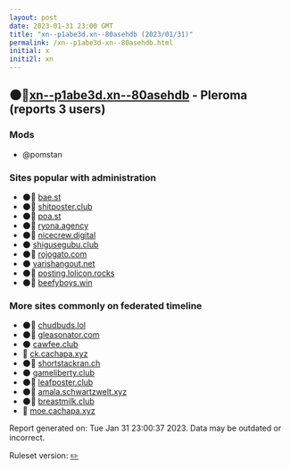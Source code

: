 ```yaml
---
layout: post
date: 2023-01-31 23:00 GMT
title: "xn--p1abe3d.xn--80asehdb (2023/01/31)"
permalink: /xn--p1abe3d-xn--80asehdb.html
initial: x
initi2l: xn
---
```


## 🌑🧸[xn--p1abe3d.xn--80asehdb](https://xn--p1abe3d.xn--80asehdb) - Pleroma (reports 3 users)

### Mods
 * @pomstan

### Sites popular with administration

* 🌑🧸 [bae.st](/bae-st.html)
* 🌑🧸 [shitposter.club](/shitposter-club.html)
* 🌑🧸 [poa.st](/poa-st.html)
* 🌑🧸 [ryona.agency](/ryona-agency.html)
* 🌑🧸 [nicecrew.digital](/nicecrew-digital.html)
* 🌑 [shigusegubu.club](/shigusegubu-club.html)
* 🌑🧸 [rojogato.com](/rojogato-com.html)
* 🌑 [varishangout.net](/varishangout-net.html)
* 🌑🧸 [posting.lolicon.rocks](/posting-lolicon-rocks.html)
* 🌑🧸 [beefyboys.win](/beefyboys-win.html)

### More sites commonly on federated timeline

* 🌑🧸 [chudbuds.lol](/chudbuds-lol.html)
* 🌑🧸 [gleasonator.com](/gleasonator-com.html)
* 🌑 [cawfee.club](/cawfee-club.html)
* 🐘 [ck.cachapa.xyz](/ck-cachapa-xyz.html)
* 🌑🧸 [shortstackran.ch](/shortstackran-ch.html)
* 🌑 [gameliberty.club](/gameliberty-club.html)
* 🌑🧸 [leafposter.club](/leafposter-club.html)
* 🌑🧸 [amala.schwartzwelt.xyz](/amala-schwartzwelt-xyz.html)
* 🌑🧸 [breastmilk.club](/breastmilk-club.html)
* 🐘 [moe.cachapa.xyz](/moe-cachapa-xyz.html)

Report generated on: Tue Jan 31 23:00:37 2023. Data may be outdated or incorrect.

Ruleset version: [✏️](/version-pencil)
